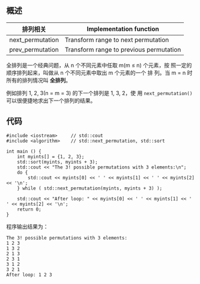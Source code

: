 ## 概述
| 排列相关  | Implementation function |  
| --------- | --------- |  
|next_permutation|Transform range to next permutation |
|prev_permutation|Transform range to previous permutation|  
全排列是一个经典问题，从 n 个不同元素中任取 m(m ≤ n) 个元素，按
照一定的顺序排列起来，叫做从 n 个不同元素中取出 m 个元素的一个 排
列。当 m = n 时所有的排列情况叫 **全排列**。  

例如排列 1, 2, 3(n = m = 3) 的下一个排列是 1, 3, 2，使
用 ```next_permutation()```可以很便捷地求出下一个排列的结果。  

## 代码  
```
#include <iostream>     // std::cout
#include <algorithm>    // std::next_permutation, std::sort

int main () {
    int myints[] = {1, 2, 3};
    std::sort(myints, myints + 3);
    std::cout << "The 3! possible permutations with 3 elements:\n";
    do {
        std::cout << myints[0] << ' ' << myints[1] << ' ' << myints[2] << '\n';
    } while ( std::next_permutation(myints, myints + 3) );

    std::cout << "After loop: " << myints[0] << ' ' << myints[1] << ' ' << myints[2] << '\n';
    return 0;
}
```  
程序输出结果为：  
```
The 3! possible permutations with 3 elements:
1 2 3
1 3 2
2 1 3
2 3 1
3 1 2
3 2 1
After loop: 1 2 3
```
